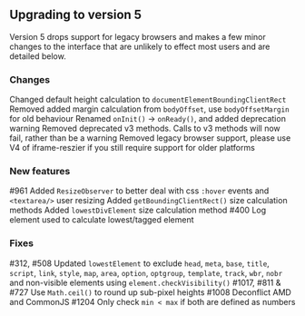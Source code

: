 ## Upgrading to version 5

Version 5 drops support for legacy browsers and makes a few minor changes to the interface that are unlikely to effect most users and are detailed below.

### Changes
Changed default height calculation to `documentElementBoundingClientRect`
Removed added margin calculation from `bodyOffset`, use `bodyOffsetMargin` for old behaviour 
Renamed `onInit()` -> `onReady()`, and added deprecation warning
Removed deprecated v3 methods. Calls to v3 methods will now fail, rather than be a warning
Removed legacy browser support, please use V4 of iframe-reszier if you still require support for older platforms

### New features
#961 Added `ResizeObserver` to better deal with css `:hover` events and `<textarea/>` user resizing
Added `getBoundingClientRect()` size calculation methods
Added `lowestDivElement` size calculation method
#400 Log element used to calculate lowest/tagged element

### Fixes
#312, #508 Updated `lowestElement` to exclude `head`, `meta`, `base`, `title`, `script`, `link`, `style`, `map`, `area`, `option`, `optgroup`, `template`, `track`, `wbr`, `nobr` and non-visible elements  using `element.checkVisibility()`
#1017, #811 &amp; #727 Use `Math.ceil()` to round up sub-pixel heights
#1008 Deconflict AMD and CommonJS
#1204 Only check `min < max` if both are defined as numbers
